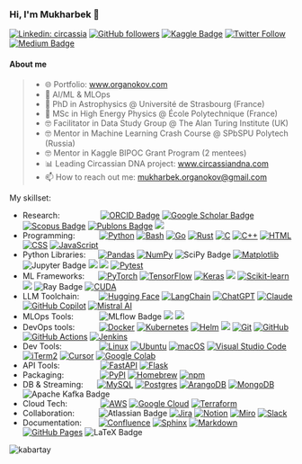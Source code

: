 ### Hi, I'm Mukharbek 👋

[![Linkedin: circassia](https://img.shields.io/badge/-Mukharbek%20Organokov-blue?style=flat-square&logo=Linkedin&logoColor=white&link=https://www.linkedin.com/in/circassia/)](https://www.linkedin.com/in/circassia/) 
[![GitHub followers](https://img.shields.io/github/followers/kabartay?style=social)](https://github.com/kabartay) 
[![Kaggle Badge](https://img.shields.io/badge/-muhakabartay-white?style=flat&logo=kaggle&logoColor=deepblue&link=https://www.kaggle.com/muhakabartay)](https://www.kaggle.com/muhakabartay) 
[![Twitter Follow](https://img.shields.io/twitter/follow/circassia_ai?label=circassia_ai)](https://twitter.com/circassia_ai) 
[![Medium Badge](https://img.shields.io/badge/-circassia_ai-000000?style=flat&labelColor=000000&logo=Medium&link=https://medium.com/@circassia_ai)](https://medium.com/@circassia_ai) 
<!--
![Views](https://gpvc.arturio.dev/kabartay)
-->
<!--
[![GitHub](https://img.shields.io/github/followers/kabartay?label=kabartay)](https://github.com/kabartay)  
[![Hits](https://hits.seeyoufarm.com/api/count/incr/badge.svg?url=https%3A%2F%2Fgithub.com%2Fkabartay&count_bg=%2379C83D&title_bg=%23555555&icon=adblock.svg&icon_color=%2322B613&title=visits&edge_flat=false)](https://hits.seeyoufarm.com)
-->

#### About me  
> - 🌐 Portfolio: www.organokov.com
> - 🔭 AI/ML & MLOps
> - 📡 PhD in Astrophysics @ Université de Strasbourg (France)
> - 📡 MSc in High Energy Physics @ École Polytechnique (France) 
> - 🤓 Facilitator in Data Study Group @ The Alan Turing Institute (UK)
> - 🤓 Mentor in Machine Learning Crash Course @ SPbSPU Polytech (Russia)
> - 🤓 Mentor in Kaggle BIPOC Grant Program (2 mentees)
> - 📊 Leading Circassian DNA project: www.circassiandna.com
> - 📫 How to reach out me: mukharbek.organokov@gmail.com  

My skillset: 
  * Research: &#8202; &#8202; &#8202; &#8202; &nbsp; &nbsp; &nbsp; &nbsp; &nbsp; &nbsp; [![ORCID Badge](https://img.shields.io/badge/ORCID-A6CE39?logo=orcid&logoColor=fff&style=flat)](https://orcid.org/0000-0002-3093-3456) [![Google Scholar Badge](https://img.shields.io/badge/Google%20Scholar-4285F4?logo=googlescholar&logoColor=fff&style=flat)](https://scholar.google.com/citations?user=jYZaDVoAAAAJ&hl=en) [![Scopus Badge](https://img.shields.io/badge/Scopus-E9711C?logo=scopus&logoColor=fff&style=flat)](https://www.scopus.com/authid/detail.uri?authorId=57194618351) [![Publons Badge](https://img.shields.io/badge/Publons-369?logo=publons&logoColor=fff&style=flat)](https://publons.com/researcher/2079516/mukharbek-organokov/) [![](https://img.shields.io/badge/INSPIREhep-informational?style=flat&logo=inspire&logoColor=01E5FE&color=101727)](https://inspirehep.net/authors/1609916) 
  * Programming: &#8202; &#8202; &#8202;  &nbsp; &nbsp; &nbsp; [![Python](https://img.shields.io/badge/Python-3776AB?logo=python&logoColor=fff)](#) [![Bash](https://img.shields.io/badge/Bash-4EAA25?logo=gnubash&logoColor=fff)](#) [![Go](https://img.shields.io/badge/Go-%2300ADD8.svg?&logo=go&logoColor=white)](#) [![Rust](https://img.shields.io/badge/Rust-%23000000.svg?e&logo=rust&logoColor=white)](#) [![C](https://img.shields.io/badge/C-00599C?logo=c&logoColor=white)](#) [![C++](https://img.shields.io/badge/C++-%2300599C.svg?logo=c%2B%2B&logoColor=white)](#) [![HTML](https://img.shields.io/badge/HTML-%23E34F26.svg?logo=html5&logoColor=white)](#)	[![CSS](https://img.shields.io/badge/CSS-639?logo=css&logoColor=fff)](#) [![JavaScript](https://img.shields.io/badge/JavaScript-F7DF1E?logo=javascript&logoColor=000)](#)
  * Python Libraries: &#8202; &#8202; &nbsp; [![Pandas](https://img.shields.io/badge/Pandas-150458?logo=pandas&logoColor=fff)](#) [![NumPy](https://img.shields.io/badge/NumPy-4DABCF?logo=numpy&logoColor=fff)](#) ![SciPy Badge](https://img.shields.io/badge/SciPy-8CAAE6?logo=scipy&logoColor=fff&style=flat) [![Matplotlib](https://custom-icon-badges.demolab.com/badge/Matplotlib-71D291?logo=matplotlib&logoColor=fff)](#) ![Jupyter Badge](https://img.shields.io/badge/Jupyter-F37626?logo=jupyter&logoColor=fff&style=flat) ![](https://img.shields.io/badge/Asyncio-informational?style=flat&logo=Asyncio&logoColor=black&color=white) ![](https://img.shields.io/badge/NetworkX-informational?style=flat&logo=networkX&logoColor=black&color=white) [![Pytest](https://img.shields.io/badge/Pytest-fff?logo=pytest&logoColor=000)](#)
  * ML Frameworks: &#8198; &#8198; &nbsp; [![PyTorch](https://img.shields.io/badge/PyTorch-ee4c2c?logo=pytorch&logoColor=white)](#) [![TensorFlow](https://img.shields.io/badge/TensorFlow-ff8f00?logo=tensorflow&logoColor=white)](#) [![Keras](https://img.shields.io/badge/Keras-D00000?logo=keras&logoColor=fff)](#) ![](https://img.shields.io/badge/XGBoost-informational?style=flat&logo=XGBoost&logoColor=white&color=1A9EDB) [![Scikit-learn](https://img.shields.io/badge/-scikit--learn-%23F7931E?logo=scikit-learn&logoColor=white)](#) ![](https://img.shields.io/badge/ONNX-informational?style=flat&logo=onnx&logoColor=black&color=white) ![Ray Badge](https://img.shields.io/badge/Ray-028CF0?logo=ray&logoColor=fff&style=flat) [![CUDA](https://img.shields.io/badge/CUDA-76B900?logo=nvidia&logoColor=fff)](#)
  * LLM Toolchain: &#8202; &#8202; &#8202; &nbsp; &nbsp; [![Hugging Face](https://img.shields.io/badge/Hugging%20Face-FFD21E?logo=huggingface&logoColor=000)](#) [![LangChain](https://img.shields.io/badge/LangChain-1c3c3c.svg?logo=langchain&logoColor=white)](#) [![ChatGPT](https://img.shields.io/badge/ChatGPT-74aa9c?logo=openai&logoColor=white)](#) [![Claude](https://img.shields.io/badge/Claude-D97757?logo=claude&logoColor=fff)](#) [![GitHub Copilot](https://img.shields.io/badge/GitHub%20Copilot-000?logo=githubcopilot&logoColor=fff)](#) [![Mistral AI](https://img.shields.io/badge/Mistral%20AI-FA520F?logo=mistral-ai&logoColor=fff)](#)
  * MLOps Tools: &#8202; &#8202; &nbsp; &nbsp; &nbsp; &nbsp; ![MLflow Badge](https://img.shields.io/badge/MLflow-0194E2?logo=mlflow&logoColor=fff&style=flat) ![](https://img.shields.io/badge/Kubeflow-informational?style=flat&logo=Kubeflow&logoColor=white&color=326CE5) ![](https://img.shields.io/badge/KServe-informational?style=flat&logo=kserve&logoColor=white&color=326CE5)
  * DevOps tools: &#8202; &#8202; &#8202; &nbsp; &nbsp; &nbsp; [![Docker](https://img.shields.io/badge/Docker-2496ED?logo=docker&logoColor=fff)](#) [![Kubernetes](https://img.shields.io/badge/Kubernetes-326CE5?logo=kubernetes&logoColor=fff)](#) [![Helm](https://img.shields.io/badge/Helm-0F1689?logo=helm&logoColor=fff)](#) ![](https://img.shields.io/badge/ArgoCD-informational?style=flat&logo=argo&logoColor=EE794B&color=white)  [![Git](https://img.shields.io/badge/Git-F05032?logo=git&logoColor=fff)](#) [![GitHub](https://img.shields.io/badge/GitHub-%23121011.svg?logo=github&logoColor=white)](#) [![GitHub Actions](https://img.shields.io/badge/GitHub_Actions-2088FF?logo=github-actions&logoColor=white)](#) [![Jenkins](https://img.shields.io/badge/Jenkins-D24939?logo=jenkins&logoColor=white)](#)
  * Dev Tools: &nbsp; &nbsp; &nbsp; &nbsp; &nbsp; &nbsp; &nbsp; &nbsp; [![Linux](https://img.shields.io/badge/Linux-FCC624?logo=linux&logoColor=black)](#) [![Ubuntu](https://img.shields.io/badge/Ubuntu-E95420?logo=ubuntu&logoColor=white)](#) [![macOS](https://img.shields.io/badge/macOS-000000?logo=apple&logoColor=F0F0F0)](#) [![Visual Studio Code](https://custom-icon-badges.demolab.com/badge/Visual%20Studio%20Code-0078d7.svg?logo=vsc&logoColor=white)](#) [![iTerm2](https://img.shields.io/badge/iTerm2-000000?logo=iterm2&logoColor=fff)](#) [![Cursor](https://custom-icon-badges.demolab.com/badge/Cursor-000000?logo=cursor-ai-white)](#) [![Google Colab](https://img.shields.io/badge/Google%20Colab-F9AB00?logo=googlecolab&logoColor=fff)](#)
  * API Tools: &#8202; &#8202; &#8202; &#8202; &nbsp; &nbsp; &nbsp; &nbsp; &nbsp; &nbsp; [![FastAPI](https://img.shields.io/badge/FastAPI-009485.svg?logo=fastapi&logoColor=white)](#) [![Flask](https://img.shields.io/badge/Flask-000?logo=flask&logoColor=fff)](#)
  * Packaging: &#8202; &nbsp; &nbsp; &nbsp; &nbsp; &nbsp; &nbsp; &nbsp; [![PyPI](https://img.shields.io/badge/PyPI-3775A9?logo=pypi&logoColor=fff)](#) [![Homebrew](https://img.shields.io/badge/Homebrew-FBB040?logo=homebrew&logoColor=fff)](#) 	[![npm](https://img.shields.io/badge/npm-CB3837?logo=npm&logoColor=fff)](#)
  * DB & Streaming: &nbsp; &nbsp; &#8202; [![MySQL](https://img.shields.io/badge/MySQL-4479A1?logo=mysql&logoColor=fff)](#) [![Postgres](https://img.shields.io/badge/Postgres-%23316192.svg?logo=postgresql&logoColor=white)](#) [![ArangoDB](https://img.shields.io/badge/ArangoDB-DDE072?logo=arangodb&logoColor=000)](#) [![MongoDB](https://img.shields.io/badge/MongoDB-%234ea94b.svg?logo=mongodb&logoColor=white)](#) ![Apache Kafka Badge](https://img.shields.io/badge/Apache%20Kafka-231F20?logo=apachekafka&logoColor=fff&style=flat)
  * Cloud Tech: &#8202; &#8202; &#8202; &#8202; &#8202; &#8202; &nbsp;  &nbsp; &nbsp; [![AWS](https://custom-icon-badges.demolab.com/badge/AWS-%23FF9900.svg?logo=aws&logoColor=white)](#) [![Google Cloud](https://img.shields.io/badge/Google%20Cloud-%234285F4.svg?logo=google-cloud&logoColor=white)](#) [![Terraform](https://img.shields.io/badge/Terraform-844FBA?logo=terraform&logoColor=fff)](#)
  * Collaboration: &#8202; &#8202; &#8202; &nbsp; &nbsp; &nbsp; ![Atlassian Badge](https://img.shields.io/badge/Atlassian-0052CC?logo=atlassian&logoColor=fff&style=flat) [![Jira](https://img.shields.io/badge/Jira-0052CC?logo=jira&logoColor=fff)](#) [![Notion](https://img.shields.io/badge/Notion-000?logo=notion&logoColor=fff)](#) [![Miro](https://img.shields.io/badge/Miro-050038?logo=miro&logoColor=fff)](#) [![Slack](https://img.shields.io/badge/Slack-4A154B?logo=slack&logoColor=fff)](#) 
  * Documentation: &#8202; &#8202; &nbsp; &nbsp; [![Confluence](https://img.shields.io/badge/Confluence-172B4D?logo=confluence&logoColor=fff)](#) [![Sphinx](https://img.shields.io/badge/Sphinx-000?logo=sphinx&logoColor=fff)](#) [![Markdown](https://img.shields.io/badge/Markdown-%23000000.svg?logo=markdown&logoColor=white)](#) [![GitHub Pages](https://img.shields.io/badge/GitHub%20Pages-121013?logo=github&logoColor=white)](#) ![LaTeX Badge](https://img.shields.io/badge/LaTeX-008080?logo=latex&logoColor=fff&style=flat)

<!--
Kubernetes color can be 326CE5
-->

<!--
#### Kaggle
![competition_light](https://road-to-kaggle-grandmaster.vercel.app/api/badges/muhakabartay/competition/light)
![dataset](https://road-to-kaggle-grandmaster.vercel.app/api/badges/muhakabartay/dataset/light)
![notebook](https://road-to-kaggle-grandmaster.vercel.app/api/badges/muhakabartay/notebook/light)
![discussion](https://road-to-kaggle-grandmaster.vercel.app/api/badges/muhakabartay/discussion/light)
-->

<!--
#### Trophies
[![trophy](https://github-profile-trophy.vercel.app/?username=kabartay&theme=onedark&row=1&column=7&title=Stars,Repositories,Commits,PullRequest,Issues,MultiLanguage,Followers)](https://github.com/kabartay/github-profile-trophy)  
-->

<!-- link: https://github.com/ryo-ma/github-profile-trophy -->

<!--
<p><img align="left" src="https://github-readme-stats.vercel.app/api?username=kabartay&show_icons=true" alt="kabartay" /></p>
<p><img align="center" src="https://github-readme-stats.vercel.app/api/top-langs/?username=kabartay&layout=compact&hide=html" alt="kabartay" /></p>
&nbsp;
-->

<p><img align="left" src="https://github-readme-stats.vercel.app/api?username=kabartay&show_icons=true" alt="kabartay" /></p>
<!--
<p><img align="center" src="https://github-readme-stats.vercel.app/api/top-langs/?username=kabartay&layout=pie&langs_count=5&hide=html,css,jupyter%20notebook" alt="kabartay" /></p>
&nbsp;
-->

<!--
![Top Langs](https://github-readme-stats.vercel.app/api/top-langs/?username=kabartay&langs_count=5)
-->

<!--
[![GitHub stats](https://github-readme-stats.vercel.app/api?username=kabartay&theme=blue)](https://github.com/kabartay/github-readme-stats)  
![1](https://github-readme-stats.vercel.app/api/top-langs/?username=kabartay&theme=blue)
-->  

<!--
TODO
StackOverflow badge 
DataCamp: https://www.datacamp.com/profile/kabartay
EdX: https://profile.edx.org/u/muha07
Coursera: https://www.coursera.org/user/ae01c80a9ada49571cd6318b7990845d (put more settings to Coursera first)
-->  

<!--
**kabartay/kabartay** is a ✨ _special_ ✨ repository because its `README.md` (this file) appears on your GitHub profile.
Here are some ideas to get you started:
- 🔭 I’m currently working ...
- 🌱 I’m currently learning ...
- 🌱 I'm currently learning MIT MicroMaster: [Statistics and Data Science](https://micromasters.mit.edu/ds)
- 🤔 I’m looking for help with ...
- 💬 Ask me about ...
- 📫 How to reach me: ...
- 😄 Pronouns: ...
- ⚡ Fun fact: ...
[![Twitter Follow](https://img.shields.io/twitter/follow/circassia_ai?label=Follow)](https://twitter.com/circassia_ai)
[![Ods.ai Badge](https://img.shields.io/badge/-muhakabartay-white?style=flat&logo=odsai&logoColor=crimson&link=https://ods.ai/users/ae6a50f2c4fb)](https://ods.ai/users/ae6a50f2c4fb)
[![Anurag's github stats](https://github-readme-stats.vercel.app/api?username=kabartay&theme=blue-green)](https://github.com/kabartay/github-readme-stats)
[![Medium Badge](https://badgen.net/badge/icon/medium?icon=medium&label)](https://medium.com/@circassia_ai)
Customizable Badge
[![Medium Badge](https://img.shields.io/badge/@circassia_ai-black?style=flat&logo=medium&logoColor=white&link=https://medium.com/@circassia_ai)](https://medium.com/@circassia_ai)
[![circassia_ai StackOverflow](https://github-readme-stackoverflow.vercel.app/?userID=7302404)](https://stackoverflow.com/users/7302404/circassia_ai)
Search colors here https://simpleicons.org/?q=r
-->
